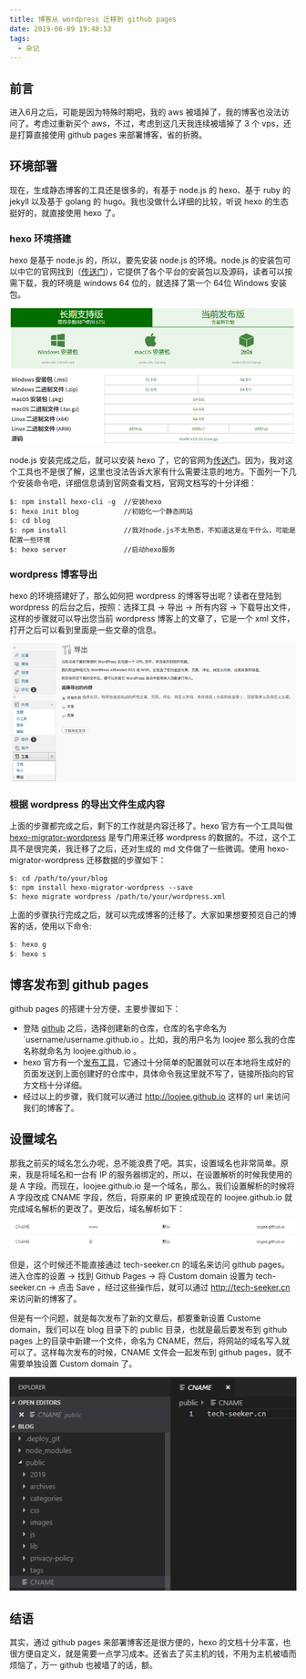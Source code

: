 ```yaml
---
title: 博客从 wordpress 迁移到 github pages
date: 2019-06-09 19:40:53
tags:
  - 杂记
---
```


## 前言

进入6月之后，可能是因为特殊时期吧，我的 aws 被墙掉了，我的博客也没法访问了。考虑过重新买个 aws，不过，考虑到这几天我连续被墙掉了 3 个 vps，还是打算直接使用 github pages 来部署博客，省的折腾。

## 环境部署

现在，生成静态博客的工具还是很多的，有基于 node.js 的 hexo、基于 ruby 的 jekyll 以及基于 golang 的 hugo。我也没做什么详细的比较，听说 hexo 的生态挺好的，就直接使用 hexo 了。

### hexo 环境搭建

hexo 是基于 node.js 的，所以，要先安装 node.js 的环境。node.js 的安装包可以中它的官网找到（[传送门](https://nodejs.org/zh-cn/download/)），它提供了各个平台的安装包以及源码，读者可以按需下载，我的环境是 windows 64 位的，就选择了第一个 64位 Windows 安装包。

![node.js安装包](https://raw.githubusercontent.com/LooJee/medias/master/images/20190609200028.png)

node.js 安装完成之后，就可以安装 hexo 了，它的官网为[传送门](https://hexo.io/zh-cn/)。因为，我对这个工具也不是很了解，这里也没法告诉大家有什么需要注意的地方。下面列一下几个安装命令吧，详细信息请到官网查看文档，官网文档写的十分详细：

```shell
$: npm install hexo-cli -g  //安装hexo
$: hexo init blog			//初始化一个静态网站
$: cd blog
$: npm install				//我对node.js不太熟悉，不知道这是在干什么，可能是配置一些环境
$: hexo server				//启动hexo服务
```

### wordpress 博客导出

hexo 的环境搭建好了，那么如何把 wordpress 的博客导出呢？读者在登陆到 wordpress 的后台之后，按照：选择工具 -> 导出 -> 所有内容 -> 下载导出文件，这样的步骤就可以导出您当前 wordpress 博客上的文章了，它是一个 xml 文件，打开之后可以看到里面是一些文章的信息。

![导出菜单](https://raw.githubusercontent.com/LooJee/medias/master/images/800px-manageexport_zh-hans.png)

### 根据 wordpress 的导出文件生成内容

上面的步骤都完成之后，剩下的工作就是内容迁移了。hexo 官方有一个工具叫做 [hexo-migrator-wordpress](https://hexo.io/zh-cn/docs/migration#WordPress) 是专门用来迁移 wordpress 的数据的。不过，这个工具不是很完美，我迁移了之后，还对生成的 md 文件做了一些微调。使用 hexo-migrator-wordpress 迁移数据的步骤如下：

```shell
$: cd /path/to/your/blog
$: npm install hexo-migrator-wordpress --save
$: hexo migrate wordpress /path/to/your/wordpress.xml
```

上面的步骤执行完成之后，就可以完成博客的迁移了。大家如果想要预览自己的博客的话，使用以下命令:

```javascript
$: hexo g
$: hexo s
```

## 博客发布到 github pages

github pages 的搭建十分方便，主要步骤如下：

- 登陆 [github](https://github.com/) 之后，选择创建新的仓库，仓库的名字命名为 `username/username.github.io 。比如，我的用户名为 loojee 那么我的仓库名称就命名为 loojee.github.io 。
- hexo 官方有一个[发布工具](https://hexo.io/zh-cn/docs/deployment#Git)，它通过十分简单的配置就可以在本地将生成好的页面发送到上面创建好的仓库中，具体命令我这里就不写了，链接所指向的官方文档十分详细。
- 经过以上的步骤，我们就可以通过 http://loojee.github.io 这样的 url 来访问我们的博客了。

## 设置域名

那我之前买的域名怎么办呢，总不能浪费了吧。其实，设置域名也非常简单。原来，我是将域名和一台有 IP 的服务器绑定的，所以，在设置解析的时候我使用的是 A 字段。而现在，loojee.github.io 是一个域名，那么，我们设置解析的时候将 A 字段改成 CNAME 字段，然后，将原来的 IP 更换成现在的 loojee.github.io 就完成域名解析的更改了。更改后，域名解析如下：

![](https://raw.githubusercontent.com/LooJee/medias/master/images/20190609210020.png)

但是，这个时候还不能直接通过 tech-seeker.cn 的域名来访问 github pages。进入仓库的设置 -> 找到 Github Pages -> 将 Custom domain 设置为 tech-seeker.cn -> 点击 Save ，经过这些操作后，就可以通过 http://tech-seeker.cn 来访问新的博客了。

但是有一个问题，就是每次发布了新的文章后，都要重新设置 Custome domain，我们可以在 blog 目录下的 public 目录，也就是最后要发布到 github pages 上的目录中新建一个文件，命名为 CNAME，然后，将网站的域名写入就可以了。这样每次发布的时候，CNAME 文件会一起发布到 github pages，就不需要单独设置 Custom domain 了。

![](https://raw.githubusercontent.com/LooJee/medias/master/images/20190609212336.png)

## 结语

其实，通过 github pages 来部署博客还是很方便的，hexo 的文档十分丰富，也很方便自定义，就是需要一点学习成本。还省去了买主机的钱，不用为主机被墙而烦恼了，万一 github 也被墙了的话，额。